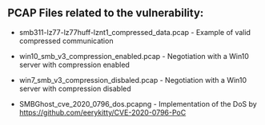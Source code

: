 ## PCAP Files related to the vulnerability:

* smb311-lz77-lz77huff-lznt1_compressed_data.pcap - Example of valid compressed communication
* win10_smb_v3_compression_enabled.pcap - Negotiation with  a Win10 server with compression enabled
* win7_smb_v3_compression_disbaled.pcap - Negotiation with  a Win10 server with compression disabled

* SMBGhost_cve_2020_0796_dos.pcapng - Implementation of the DoS by https://github.com/eerykitty/CVE-2020-0796-PoC
